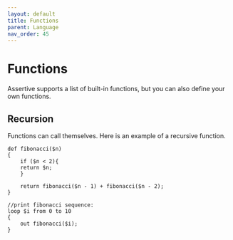 ```yaml
---
layout: default
title: Functions
parent: Language
nav_order: 45
---
```


# Functions
Assertive supports a list of built-in functions, but you can also define your own functions.

## Recursion
Functions can call themselves. Here is an example of a recursive function.
```assertive
def fibonacci($n)
{
    if ($n < 2){
    return $n;
    }
    
    return fibonacci($n - 1) + fibonacci($n - 2);
}

//print fibonacci sequence:
loop $i from 0 to 10
{
    out fibonacci($i);
}
```